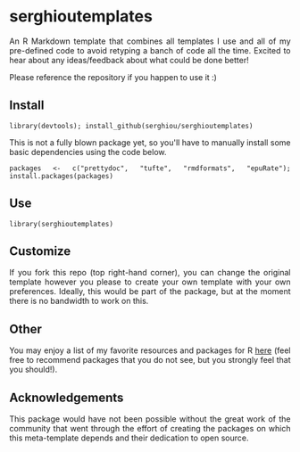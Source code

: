 # serghioutemplates

<div align="justify">
 
An R Markdown template that combines all templates I use and all of my pre-defined code to avoid retyping a banch of code all the time. Excited to hear about any ideas/feedback about what could be done better! 

Please reference the repository if you happen to use it :)

## Install

```{r}
library(devtools); install_github(serghiou/serghioutemplates)
```

This is not a fully  blown package yet, so you'll have to manually install some basic dependencies using the code below.

```{r}
packages <- c("prettydoc", "tufte", "rmdformats", "epuRate"); install.packages(packages)
```


## Use

```{r}
library(serghioutemplates)
```

## Customize

If you fork this repo (top right-hand corner), you can change the original template however you please to create your own template with your own preferences. Ideally, this would be part of the package, but at the moment there is no bandwidth to work on this.


## Other

You may enjoy a list of my favorite resources and packages for R [here](serghiou/best-of-r) (feel free to recommend packages that you do not see, but you strongly feel that you should!).


## Acknowledgements

This package would have not been possible without the great work of the community that went through the effort of creating the packages on which this meta-template depends and their dedication to open source.

</div>
